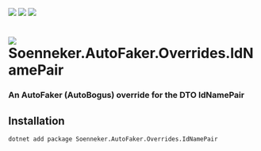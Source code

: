 [![](https://img.shields.io/nuget/v/soenneker.autofaker.overrides.idnamepair.svg?style=for-the-badge)](https://www.nuget.org/packages/soenneker.autofaker.overrides.idnamepair/)
[![](https://img.shields.io/github/actions/workflow/status/soenneker/soenneker.autofaker.overrides.idnamepair/publish-package.yml?style=for-the-badge)](https://github.com/soenneker/soenneker.autofaker.overrides.idnamepair/actions/workflows/publish-package.yml)
[![](https://img.shields.io/nuget/dt/soenneker.autofaker.overrides.idnamepair.svg?style=for-the-badge)](https://www.nuget.org/packages/soenneker.autofaker.overrides.idnamepair/)

# ![](https://user-images.githubusercontent.com/4441470/224455560-91ed3ee7-f510-4041-a8d2-3fc093025112.png) Soenneker.AutoFaker.Overrides.IdNamePair
### An AutoFaker (AutoBogus) override for the DTO IdNamePair

## Installation

```
dotnet add package Soenneker.AutoFaker.Overrides.IdNamePair
```

